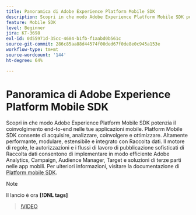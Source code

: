 ```yaml
---
title: Panoramica di Adobe Experience Platform Mobile SDK
description: Scopri in che modo Adobe Experience Platform Mobile SDK potenzia il coinvolgimento end-to-end nelle tue applicazioni mobile. Platform Mobile SDK consente di acquisire, analizzare, coinvolgere e ottimizzare. Altamente performante, modulare, estensibile e integrato con Raccolta dati. Il motore di regole, le autorizzazioni e i flussi di lavoro di pubblicazione sofisticati di Raccolta dati consentono di implementare in modo efficiente Adobe Analytics, Campaign, Audience Manager, Target e soluzioni di terze parti nelle app mobile.
feature: Mobile SDK
level: Beginner
jira: KT-3698
exl-id: 0d55971d-35cc-4684-b1fb-f1aabd0b561c
source-git-commit: 286c85aa88d44574f00ded67f0de8e0c945a153e
workflow-type: tm+mt
source-wordcount: '144'
ht-degree: 64%

---
```


# Panoramica di Adobe Experience Platform Mobile SDK

Scopri in che modo Adobe Experience Platform Mobile SDK potenzia il coinvolgimento end-to-end nelle tue applicazioni mobile. Platform Mobile SDK consente di acquisire, analizzare, coinvolgere e ottimizzare. Altamente performante, modulare, estensibile e integrato con Raccolta dati. Il motore di regole, le autorizzazioni e i flussi di lavoro di pubblicazione sofisticati di Raccolta dati consentono di implementare in modo efficiente Adobe Analytics, Campaign, Audience Manager, Target e soluzioni di terze parti nelle app mobili. Per ulteriori informazioni, visitare la documentazione di [Platform mobile SDK](https://developer.adobe.com/client-sdks/documentation/).

>[!NOTE]
>
> Il lancio è ora **[!DNL tags]**

>[!VIDEO](https://video.tv.adobe.com/v/28948?learn=on&enablevpops)
